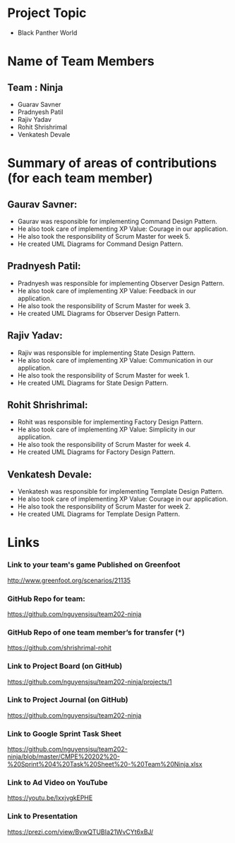 #	Project Topic
*  Black Panther World

#	Name of Team Members
##  Team : Ninja
*	Guarav Savner
*	Pradnyesh Patil
*	Rajiv Yadav
*	Rohit Shrishrimal
*	Venkatesh Devale

#	Summary of areas of contributions (for each team member)

## Gaurav Savner:
*	Gaurav was responsible for implementing Command Design Pattern.
*	He also took care of implementing XP Value: Courage in our application.
*	He also took the responsibility of Scrum Master for week 5.
*	He created UML Diagrams for Command Design Pattern.

## Pradnyesh Patil:
*	Pradnyesh was responsible for implementing Observer Design Pattern.
*	He also took care of implementing XP Value: Feedback in our application.
*	He also took the responsibility of Scrum Master for week 3.
*	He created UML Diagrams for Observer Design Pattern.

## Rajiv Yadav:
*	Rajiv was responsible for implementing State Design Pattern.
*	He also took care of implementing XP Value: Communication in our application.
*	He also took the responsibility of Scrum Master for week 1.
*	He created UML Diagrams for State Design Pattern.

## Rohit Shrishrimal:
*	Rohit was responsible for implementing Factory Design Pattern.
*	He also took care of implementing XP Value: Simplicity in our application.
*	He also took the responsibility of Scrum Master for week 4.
*	He created UML Diagrams for Factory Design Pattern.

## Venkatesh Devale:
*	Venkatesh was responsible for implementing Template Design Pattern.
*	He also took care of implementing XP Value: Courage in our application.
*	He also took the responsibility of Scrum Master for week 2.
*	He created UML Diagrams for Template Design Pattern.

#	Links

###	Link to your team's game Published on Greenfoot
http://www.greenfoot.org/scenarios/21135

### GitHub Repo for team:
https://github.com/nguyensjsu/team202-ninja

### GitHub Repo of one team member’s for transfer (*)
https://github.com/shrishrimal-rohit

###	Link to Project Board (on GitHub)
https://github.com/nguyensjsu/team202-ninja/projects/1

###	Link to Project Journal (on GitHub)
https://github.com/nguyensjsu/team202-ninja

###	Link to Google Sprint Task Sheet
https://github.com/nguyensjsu/team202-ninja/blob/master/CMPE%20202%20-%20Sprint%204%20Task%20Sheet%20-%20Team%20Ninja.xlsx

###	Link to Ad Video on YouTube
https://youtu.be/IxxjvgkEPHE

###	Link to Presentation
https://prezi.com/view/BvwQTUBIa21WvCYt6xBJ/

